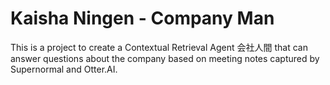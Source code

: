 # Kaisha Ningen - Company Man
This is a project to create a Contextual Retrieval Agent 会社人間 that can answer questions 
about the company based on meeting notes captured by Supernormal and Otter.AI.
